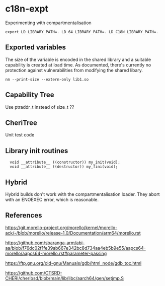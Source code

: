 # c18n-expt
Experimenting with compartmentalisation

~~~{.sh}
export LD_LIBRARY_PATH=. LD_64_LIBRARY_PATH=. LD_C18N_LIBRARY_PATH=.
~~~

## Exported variables

The size of the variable is encoded in the shared library and a suitable capability is created at load time.
As documented, there's currently no protection against vulnerabilities from modifying the shared libary.

~~~{.sh}
nm --print-size --extern-only lib1.so
~~~

## Capability Tree

Use ptraddr_t instead of size_t ??

## CheriTree

Unit test code

## Library init routines

~~~{.sh}
  void __attribute__ ((constructor)) my_init(void);                          
  void __attribute__ ((destructor)) my_fini(void);     
~~~

## Hybrid

Hybrid builds don't work with the compartmentalisation loader. They abort with an ENOEXEC error, which is reasonable.

## References

https://git.morello-project.org/morello/kernel/morello-ack/-/blob/morello/release-1.0/Documentation/arm64/morello.rst

https://github.com/sbaranga-arm/abi-aa/blob/f76dc02f1fe39ab667e342bc8d734aa4eb5b9e55/aapcs64-morello/aapcs64-morello.rst#parameter-passing

https://ftp.gnu.org/old-gnu/Manuals/gdb/html_node/gdb_toc.html

https://github.com/CTSRD-CHERI/cheribsd/blob/main/lib/libc/aarch64/gen/setjmp.S
